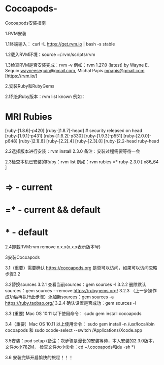 # Cocoapods-
Cocoapods安装指南

1.RVM安装

1.1终端输入： curl -L https://get.rvm.io | bash -s stable

1.2载入RVM环境：source ~/.rvm/scripts/rvm

1.3检查RVM是否安装完成：rvm -v
例如：rvm 1.27.0 (latest) by Wayne E. Seguin <wayneeseguin@gmail.com>, Michal Papis <mpapis@gmail.com> [https://rvm.io/]


2.安装Ruby和RubyGems

2.1列出Ruby版本：rvm list known
例如：
# MRI Rubies
[ruby-]1.8.6[-p420]
[ruby-]1.8.7[-head] # security released on head
[ruby-]1.9.1[-p431]
[ruby-]1.9.2[-p330]
[ruby-]1.9.3[-p551]
[ruby-]2.0.0[-p648]
[ruby-]2.1[.8]
[ruby-]2.2[.4]
[ruby-]2.3[.0]
[ruby-]2.2-head
ruby-head

2.2选择版本进行安装：rvm install 2.3.0
备注：安装过程需要等待一会

2.3检查本机已安装的Ruby：rvm list
例如：rvm rubies
=* ruby-2.3.0 [ x86_64 ]
# => - current
# =* - current && default
#  * - default

2.4卸载RVM:rvm remove x.x.x(x.x.x表示版本号)


3安装Cocoapods

3.1（重要）需要确认 https://cocoapods.org 是否可以访问，如果可以访问忽略步骤3.2

3.2替换sources
3.2.1 查看当前sources：gem sources -l
3.2.2 删除默认sources：gem sources --remove https://rubygems.org/
3.2.3 （上一步操作成功后再执行此步骤）添加新sources：gem sources -a https://ruby.taobao.org/
3.2.4 确认设置是否成功：gem sources -l

3.3 (重要) Mac OS 10.11 以下使用命令： sudo gem install cocoapods

3.4（重要）Mac OS 10.11 以上使用命令：
sudo gem install -n /usr/local/bin cocoapods
和
sudo xcode-select --switch /Applications/Xcode.app

3.5安装：pod setup
(备注：次步骤是漫长的安装等待，本人安装的2.3.0版本，文件大小782M，
检查文件大小命令：cd ~/.cocoapods和du -sh *)

3.6 安装完毕开启愉快的旅程！！！


